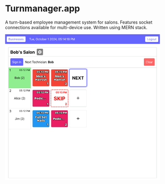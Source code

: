 # Turnmanager.app

A turn-based employee management system for salons. Features socket connections available for multi-device use. Written using MERN stack.

![App Demo Img](example_image.png)
